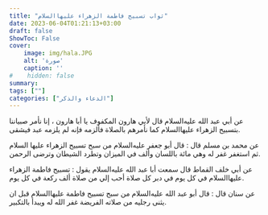 ```yaml
---
title: "ثواب تسبيح فاطمة الزهراء عليها‌السلام"
date: 2023-06-04T01:21:13+03:00
draft: false
ShowToc: False
cover:
    image: img/hala.JPG
    alt: 'صورة'
    caption: ''
#    hidden: false
summary: 
tags: [""]
categories: ["الدعاء والذكر"]
---
```

عن أبي عبد الله عليه‌السلام قال لأبي هارون المكفوف يا أبا هارون ، إنا نأمر
صبياننا بتسبيح الزهراء عليها‌السلام كما نأمرهم بالصلاة فألزمه فإنه لم
يلزمه عبد فيشقى.

عن
محمد بن مسلم قال : قال أبو جعفر عليه‌السلام من سبح تسبيح الزهراء عليها
السلام ثم استغفر غفر له وهي مائة باللسان وألف في الميزان وتطرد
الشيطان وترضى الرحمن.

عن أبي خلف القماط قال سمعت أبا عبد الله عليه‌السلام
يقول : تسبيح فاطمة الزهراء عليها‌السلام في كل يوم في دبر كل صلاة
أحب إلي من صلاة ألف ركعة في كل يوم.

عن سنان قال : قال أبو
عبد الله عليه‌السلام من سبح تسبيح فاطمة عليها‌السلام قبل ان يثنى رجليه من
صلاته الفريضة غفر الله له ويبدأ بالتكبير.

